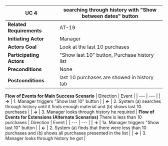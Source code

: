 | **UC 4** |    **searching through history with "Show between dates" button** |
| --- |     --- |
| **Related Requirements** | AT-19 |
| **Initiating Actor** | Manager |
| **Actors Goal** | Look at the last 10 purchases |
| **Participating Actors** | "Show last 10" button, Purchase history list |
| **Preconditions** | None |
| **Postconditions** | last 10 purchases are showed in history tab |
**Flow of Events for Main Success Scenario**
| Direction | Event |
| --- | --- |
| **->** | 1. Manager triggers "Show last 10" button |
| **<-** | 2. System (a) searches through history until it finds enough material and (b) shows last 10 purchases |
| **->** | 3. Manager looks through history he required |
**Flow of Events for Extensions (Alternate Scenarios)**
There is less than 10 purchases
| Direction | Event |
| --- | --- |
| **->** | 1a. Manager triggers "Show last 10" button |
| **<-** | 2. System (a) finds that there were less than 10 purchases and (b) shows all purchases presented in the list |
| **->** | 3. Manager looks through history he got |